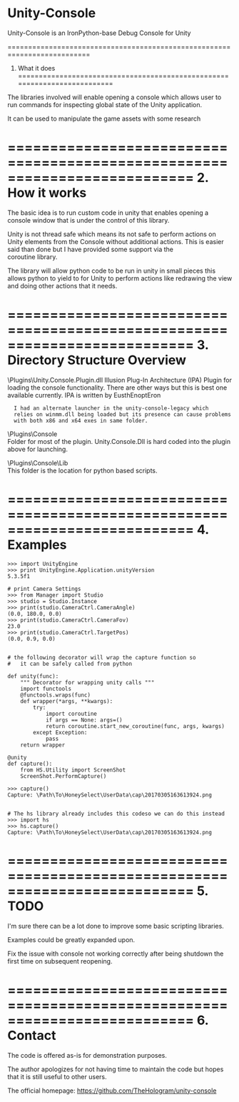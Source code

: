 Unity-Console
===============

Unity-Console is an IronPython-base Debug Console for Unity


==========================================================================
1. What it does
==========================================================================
  
  The libraries involved will enable opening a console which allows
    user to run commands for inspecting global state of the Unity
    application.
    
  It can be used to manipulate the game assets with some research
        
==========================================================================
2. How it works
==========================================================================

  The basic idea is to run custom code in unity that enables opening a 
    console window that is under the control of this library.

  Unity is not thread safe which means its not safe to perform actions
    on Unity elements from the Console without additional actions.  This
    is easier said than done but I have provided some support via the  
    coroutine library.
    
  The library will allow python code to be run in unity in small pieces
    this allows python to yield to for Unity to perform actions like 
    redrawing the view and doing other actions that it needs.
    
==========================================================================
3. Directory Structure Overview
==========================================================================

  \Plugins\Unity.Console.Plugin.dll
      Illusion Plug-In Architecture (IPA) Plugin for loading 
      the console functionality.  There are other ways but 
      this is best one available currently.
      IPA is written by EusthEnoptEron
      
      I had an alternate launcher in the unity-console-legacy which 
      relies on winmm.dll being loaded but its presence can cause problems
      with both x86 and x64 exes in same folder.
  
  \Plugins\Console\
      Folder for most of the plugin.  Unity.Console.Dll is hard
      coded into the plugin above for launching.
  
  \Plugins\Console\Lib\
      This folder is the location for python based scripts.
      
                  
==========================================================================
4. Examples
==========================================================================
    
    >>> import UnityEngine
    >>> print UnityEngine.Application.unityVersion
    5.3.5f1

    # print Camera Settings
    >>> from Manager import Studio
    >>> studio = Studio.Instance
    >>> print(studio.CameraCtrl.CameraAngle)
    (0.0, 180.0, 0.0)
    >>> print(studio.CameraCtrl.CameraFov)
    23.0
    >>> print(studio.CameraCtrl.TargetPos)
    (0.0, 0.9, 0.0)

        
    # the following decorator will wrap the capture function so 
    #   it can be safely called from python
    
    def unity(func):
        """ Decorator for wrapping unity calls """
        import functools
        @functools.wraps(func)
        def wrapper(*args, **kwargs):
            try:
                import coroutine
                if args == None: args=()
                return coroutine.start_new_coroutine(func, args, kwargs)
            except Exception:
                pass
        return wrapper

    @unity
    def capture():
        from HS.Utility import ScreenShot
        ScreenShot.PerformCapture()
        
    >>> capture()
    Capture: \Path\To\HoneySelect\UserData\cap\20170305163613924.png
    
    
    # The hs library already includes this codeso we can do this instead
    >>> import hs
    >>> hs.capture()
    Capture: \Path\To\HoneySelect\UserData\cap\20170305163613924.png

   
==========================================================================
5. TODO
==========================================================================
   
  I'm sure there can be a lot done to improve some basic scripting libraries.
  
  Examples could be greatly expanded upon.
  
  Fix the issue with console not working correctly after being shutdown 
  the first time on subsequent reopening.
  
==========================================================================
6. Contact
==========================================================================

  The code is offered as-is for demonstration purposes.
  
  The author apologizes for not having time to maintain the code but
    hopes that it is still useful to other users.

  The official homepage:
    https://github.com/TheHologram/unity-console
  
